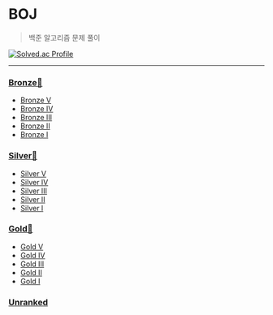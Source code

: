 # BOJ

> 백준 알고리즘 문제 풀이

[![Solved.ac Profile](http://mazassumnida.wtf/api/v2/generate_badge?boj=svhost1466)](https://solved.ac/svhost1466)

---

### [Bronze🥉](https://github.com/viroovr/baekjoon/tree/master/Bronze)

- [Bronze V](https://github.com/viroovr/baekjoon/tree/master/Bronze/Bronze%20V)
- [Bronze IV](https://github.com/viroovr/baekjoon/tree/master/Bronze/Bronze%20IV)
- [Bronze III](https://github.com/viroovr/baekjoon/tree/master/Bronze/Bronze%20III)
- [Bronze II](https://github.com/viroovr/baekjoon/tree/master/Bronze/Bronze%20II)
- [Bronze I](https://github.com/viroovr/baekjoon/tree/master/Bronze/Bronze%20I)

### [Silver🥈](https://github.com/viroovr/baekjoon/tree/master/Silver)

- [Silver V](https://github.com/viroovr/baekjoon/tree/master/Silver/Silver%20V)
- [Silver IV](https://github.com/viroovr/baekjoon/tree/master/Silver/Silver%20IV)
- [Silver III](https://github.com/viroovr/baekjoon/tree/master/Silver/Silver%20III)
- [Silver II](https://github.com/viroovr/baekjoon/tree/master/Silver/Silver%20II)
- [Silver I](https://github.com/viroovr/baekjoon/tree/master/Silver/Silver%20I)

### [Gold🥇](https://github.com/viroovr/baekjoon/tree/master/Gold)

- [Gold V](https://github.com/viroovr/baekjoon/tree/master/Gold/Gold%20V)
- [Gold IV](https://github.com/viroovr/baekjoon/tree/master/Gold/Gold%20IV)
- [Gold III](https://github.com/viroovr/baekjoon/tree/master/Gold/Gold%20III)
- [Gold II](https://github.com/viroovr/baekjoon/tree/master/Gold/Gold%20II)
- [Gold I](https://github.com/viroovr/baekjoon/tree/master/Gold/Gold%20I)

### [Unranked](https://github.com/viroovr/baekjoon/tree/master/Unranked)
